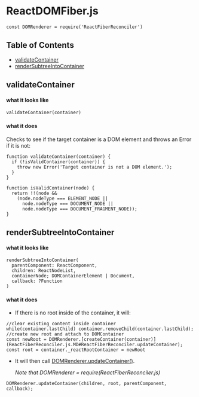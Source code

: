 # ReactDOMFiber.js
`const DOMRenderer = require('ReactFiberReconciler')`

## Table of Contents
- [validateContainer](#ReactDOMFiber.validateContainer)
- [renderSubtreeIntoContainer](#ReactDOMFiber.renderSubtreeIntoContainer)

<a name="ReactDOMFiber.validateContainer"></a>
## validateContainer
#### what it looks like
```
validateContainer(container)
```
#### what it does
Checks to see if the target container is a DOM element and throws an Error if it is not:
```
function validateContainer(container) {
  if (!isValidContainer(container)) {
    throw new Error('Target container is not a DOM element.');
  }
}

function isValidContainer(node) {
  return !!(node &&
    (node.nodeType === ELEMENT_NODE ||
      node.nodeType === DOCUMENT_NODE ||
      node.nodeType === DOCUMENT_FRAGMENT_NODE));
}
```

<a name="ReactDOMFiber.renderSubtreeIntoContainer"></a>
## renderSubtreeIntoContainer
#### what it looks like
```
renderSubtreeIntoContainer(
  parentComponent: ReactComponent,
  children: ReactNodeList,
  containerNode; DOMContainerElement | Document,
  callback: ?Function
)
```
#### what it does
- If there is no root inside of the container, it will:
```
//clear existing content inside container
while(container.lastChild) container.removeChild(container.lastChild);
//create new root and attach to DOMContainer
const newRoot = DOMRenderer.[createContainer(container)](ReactFiberReconciler.js.MD#ReactFiberReconciler.updateContainer);
const root = container._reactRootContainer = newRoot
```
- It will then call [DOMRenderer.updateContainer()](ReactFiberReconciler.js.MD#ReactFiberReconciler.updateContainer).

  *Note that DOMRenderer = require(ReactFiberReconciler.js)*
```
DOMRenderer.updateContainer(children, root, parentComponent, callback);
```
